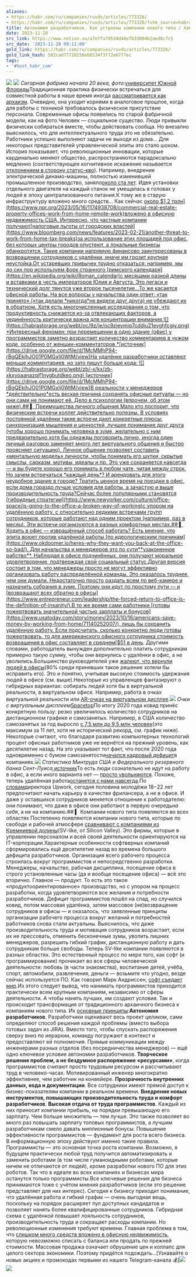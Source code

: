 ```yaml
---
aliases:
- https://habr.com/ru/companies/ruvds/articles/773326/
- https://habr.com/ru/companies/ruvds/articles/773326/?utm_source=habrahabr&utm_medium=rss&utm_campaign=773326
title: Автономия разработчиков. Как устроены компании нового типа / Хабр
date: 2023-11-28
src_link: https://www.notion.so/a7e7fa7d534d48e7b33004b2aed8c7c5
src_date: '2023-11-28 09:11:00'
gold_link: https://habr.com/ru/companies/ruvds/articles/773326/
gold_link_hash: 582cad77710156eb8534f3f72e6777ec
tags:
- '#host_habr_com'
---
```


![](https://habrastorage.org/r/w780q1/webt/pf/8i/bh/pf8ibhhwgqbxws8utuwnh6aqp48.jpeg)
![](https://habrastorage.org/webt/pf/8i/bh/pf8ibhhwgqbxws8utuwnh6aqp48.jpeg)
*Сигарная фабрика начала 20 века, фото:*[университет Южной Флориды](https://fcit.usf.edu/florida/photos/industry/cigar/0315.htm)Традиционная практика физически встречаться для совместной работы в наше время иногда
[рассматривается как архаизм](https://www.newyorker.com/culture/office-space/is-going-to-the-office-a-broken-way-of-working). Очевидно, она уходит корнями в аналоговое прошлое, когда для работы с техникой требовалось физическое присутствие персонала. Современные офисы появились по старой фабричной модели, как на фото.Человек — социальное существо. Люди привыкли физически собираться вместе, чтобы действовать сообща. Но внезапно выяснилось, что для интеллектуального труда это не обязательно. Работники успешно выполняют задачи не выходя из дома… Для некоторых представителей управленческой элиты это стало шоком.
История показывает, что революционные инновации, которые кардинально меняют общество, распространяются парадоксально медленно (соответствующее когнитивное искажение называется
[отклонением в сторону статус-кво](https://ru.wikipedia.org/wiki/%D0%9E%D1%82%D0%BA%D0%BB%D0%BE%D0%BD%D0%B5%D0%BD%D0%B8%D0%B5_%D0%B2_%D1%81%D1%82%D0%BE%D1%80%D0%BE%D0%BD%D1%83_%D1%81%D1%82%D0%B0%D1%82%D1%83%D1%81-%D0%BA%D0%B2%D0%BE)). Например, внедрение электрической динамо-машины, полностью изменившей промышленное производство, заняло[около ста лет](https://www.researchgate.net/publication/4724731_The_Dynamo_and_the_Computer_An_Historical_Perspective_On_the_Modern_Productivity_Paradox). Идея установки отдельного двигателя на каждый станок не умещалась в головах у людей в эпоху централизованного питания.К тому же в старую инфраструктуру вложено много средств… Как сейчас
[около $1,2 трлн](https://www.npr.org/2023/05/16/1174938708/commercial-real-estate-property-offices-work-from-home-remote-work)вложено в офисную недвижимость США. Интересно, что частные компании получают[налоговые льготы от городских властей](https://www.bloomberg.com/news/features/2023-02-21/another-threat-to-work-from-home-tax-breaks)за использование этих площадей под офис, без которых центры городов опустеют, а локальные бизнесы обанкротятся. Такие компании напрямую финансово заинтересованы в возвращении сотрудников с удалёнки, иначе им грозит крупная неустойка.От устаревших привычек трудно отказаться: например, мы до сих пор используем форк странного
[римского календаря](https://en.wikipedia.org/wiki/Roman_calendar)с месяцами разной длины и вставками в честь императоров Юлия и Августа. Это легаси и технический долг тянутся уже второе тысячелетие…То же касается офисной работы. На все вопросы у начальства один ответ: «так принято» («так делали
*никогда*не видели друг друга) не убеждают их в обратном. Хотя есть многочисленные исследования о том, что продуктивность снижается из-за отвлекающих факторов, а уединённость критически важна для концентрации внимания.![](https://habrastorage.org/webt/oc/9z/je/oc9zjevmiq7cddju21evghfcgiy.png)
*Интересный феномен: при перемещении в одно здание (офис) у программистов заметно возрастает количество комментариев в чужом коде, особенно от женщин-комментаторов,*[источник](https://drive.google.com/file/d/1McMMhP94-rBgQEkihJO01P0MGxIj0WtM/view)На удалёнке разработчики оставляют меньше комментариев, но зато пишут больше кода:
![](https://habrastorage.org/webt/zb/-x/kx/zb-xkxyoaanazqjf1nygbutdkeo.png)
[источник](https://drive.google.com/file/d/1McMMhP94-rBgQEkihJO01P0MGxIj0WtM/view)В реальности у менеджеров
*действительно*есть веская причина сохранять офисные ритуалы — но они сами не понимают её. Дело в психологии (впрочем, об этом ниже).## ▍ Преимущества личного общения
Мало кто поспорит, что физические встречи коллег действительно полезны. В условиях постоянной удалёнки такие встречи дают конкретные плюсы: синхронизация мышления и ценностей, лучшее понимание друг друга (чтобы хорошо понимать человека в зуме, желательно с ним предварительно хотя бы однажды поговорить лично, иногда один личный разговор заменяет много лет виртуального общения и быстро проясняет ситуацию). Личное общение позволяет составить «ментальную модель» личности, чтобы понимать его шутки, скрытые смыслы, сарказм, мотивы, идеалы и пр. Это уже сохраняется навсегда — и вы будете хорошо его понимать в любом чате, читая между строк.
Но зачем встречаться
*каждый день*? И арендовать для этого неудобное здание в городе? Тратить ценное время на поездки в офис, если дома гораздо лучше условия для работы, а зачастую и выше производительность труда?Сейчас более популярными становятся
[гибридные стратегии](https://www.newyorker.com/culture/office-space/is-going-to-the-office-a-broken-way-of-working)с упором на удалённую работу, с относительно редкими встречами групп сотрудников, которые работают над одним проектом (например, раз в месяц). Эти встречи организуются в разных комфортных местах.## ▍ Ходить в офис — извращённый способ работать?
Есть мнение, что элита воюет против удалённой работы
[по идеологическим причинам](https://www.okdoomer.io/heres-why-they-want-you-back-at-the-office-so-bad/). Для начальства и менеджеров это по сути**узаконенное рабство**. Наблюдая в офисе подчинённых, они получают моральное удовлетворение, подтверждая свой социальный статус.Другая версия состоит в том, что менеджеры просто не могут эффективно организовать работу распределённой команды. Это оказалось труднее, чем они думали. Недостаточно просто раздать всем по веб-камере и назначить собрания в зуме. Поэтому они идут по простому пути — и
[возвращают всех обратно в офисы](https://www.entrepreneur.com/leadership/the-forced-return-to-office-is-the-definition-of-insanity/).В то же время сами работники
[готовы пожертвовать значительной частью зарплаты и бонусов](https://www.usatoday.com/story/money/2023/10/16/americans-save-money-by-working-from-home/71140252007/), лишь бы сохранить удалённую работу. Если подсчитать, сколько конкретно люди готовы пожертвовать, то для американского офисного сотрудника стоимость возвращения в офис составляет в среднем[$51 в день](https://fortune.com/2023/10/11/return-to-office-costs-commuting-lunch/). Другими словами, работодатель вынужден дополнительно платить сотрудникам примерно такую сумму, чтобы они вернулись с удалёнки в офис, а не уволились.Большинство руководителей уже
[жалеют, что вернули людей в офисы](https://envoy.com/content/datareport/)(80% среди принявших такое решение хотели бы исправить его). Это и понятно, учитывая высокую стоимость удержания людей в офисе (см. выше).Некоторые из управленцев фантазируют о гибридных вариантах: собирать людей хотя бы в виртуальной реальности, в виртуальном офисе. Например, работа в очках виртуальной реальности или
[AR-очках на виртуальном дисплее](https://www.pcworld.com/article/1919392/spacetop-is-the-first-laptop-without-a-screen.html).![](https://habrastorage.org/getpro/habr/post_images/87b/3ec/a17/87b3eca17f9b23c96c975e2f620ed1a1.jpg)
*Очки с виртуальным дисплеем*[Spacetop](https://www.sightful.com/)По итогу 2020 года ковид принёс конкретную пользу: резко увеличилось количество сотрудников на дистанционном графике и самозанятых. Например, в США количество самозанятых за год выросло
[с 7,5 млн до 9,5 млн человек](https://www.wsj.com/articles/workers-quit-jobs-in-droves-to-become-their-own-bosses-11638199199)(это максимум за 11 лет, хотя не исторический рекорд, см. график ниже). Некоторые считают, что благодаря развитию компьютерных технологий процент офисных работников уже не вернётся на прежний уровень, как десятилетие назад. На это указывает тот факт, что после 2020 года одновременно с бумом самозанятости[начался кадровый дефицит](https://www.wsj.com/amp/articles/labor-shortage-missing-workers-jobs-pay-raises-economy-11634224519)в компаниях.![](https://habrastorage.org/webt/7k/at/xw/7katxwxywq0rgq2v9usjiukr3cy.png)
*Статистика Минтруда США и Федерального резервного банка Сент-Луиса,*[источник](https://www.wsj.com/articles/workers-quit-jobs-in-droves-to-become-their-own-bosses-11638199199)То есть люди сознательно не идут на работу в офис, а если иного варианта нет —
[просто увольняются](https://www.wsj.com/articles/where-u-s-workers-are-quitting-jobs-at-record-rates-11637836201). Похоже, теперь удалённая работа[останется с нами навсегда](https://www.investopedia.com/remote-work-is-here-to-stay-and-employers-arent-happy-about-it-7814388).По
[словам](https://www.wsj.com/articles/workers-quit-jobs-in-droves-to-become-their-own-bosses-11638199199)директора Upwork, сегодня половина молодёжи 18−22 лет предпочитают начать карьеру в качестве фрилансера, а не в офисе. И даже у оставшихся сотрудников меняется отношение к работодателю: они понимают, что даже в офисе они работают в первую очередь*на себя*, а не на компанию.## ▍ Компании нового типа появляются во всех областях
Постепенно появляются компании нового типа, которые по свободе и рабочей атмосфере
[сравнивают с компаниями из Кремниевой долины](https://blog.pragmaticengineer.com/what-silicon-valley-gets-right-on-software-engineers/)(SV-like, от Silicon Valley). Это фирмы, которые в управлении персоналом и всей своей деятельности ориентируются на IT-корпорации.Характерные особенности софтверных компаний сформировались ещё десятилетие назад во времена большого дефицита разработчиков. Организация всего рабочего процесса строилась вокруг программистов и непосредственно разработки. Менеджеры, начальство, рабочая дисциплина, посещение офиса в строго установленные часы (да и вообще посещение офиса) — всё это вторично. Главное — продукт. То есть это такое «продуктоориентированное» производство, но с упором на процесс разработки, когда удовлетворяются все желания и потребности разработчиков.
Дефицит программистов пошёл на спад, но случился ковид, потом массовая удалёнка, затем массовое (не)возвращение сотрудников в офисы — и оказалось, что заявленные принципы организации рабочего процесса вокруг желаний и потребностей работников снова стали актуальны. Выяснилось, что даже производительность труда и мотивация сотрудников возрастает, если их не прессовать, отменить бесконечные зумы, уволить лишних менеджеров, разрешить гибкий график, дистанционную работу и дать сотрудникам больше свободы. Теперь SV-like компании появляются в разных областях. Это естественный процесс по мере того, как софт (и программирование) проникает во все сферы человеческой деятельности: любовь (в части знакомства), воспитание детей, учёба, спорт, автомобили, развлечения, деньги — возьмите что угодно, везде сейчас используется ПО. Как говорил Марк Андриссен,
[софт съедает мир](https://a16z.com/why-software-is-eating-the-world/).Из этого следует вывод, что нанимать программистов приходится практически всем крупным компаниям, независимо от сферы деятельности. А чтобы нанять лучших, им создают условия. Так и происходит трансформация от традиционного архаичного бизнеса к компаниям нового типа. Их
[основные принципы](https://blog.pragmaticengineer.com/what-silicon-valley-gets-right-on-software-engineers/):**Автономия разработчиков**. Разработчики оценивают весь проект целиком, сами определяют способ решения каждой проблемы (вместо выбора готовых задач из JIRA). Вместо того, чтобы спускать распоряжения сверху вниз по иерархии, команду погружают в контекст и предоставляют ей полномочия.
Прямые коммуникации между инженерами разных отделов (без посредничества менеджеров) — ещё одно ключевое условие автономии разработчиков.
**Творческое решение проблем, а не бездумное распоряжение «ресурсами»**, когда программистов считают просто трудовым ресурсом и рассчитывают труд в человеко-часах. Мотивированный инженер многократно эффективнее, чем работник на конвейере.
**Прозрачность внутренних данных, кода и документации**. Все сотрудники имеют прямой доступ к бизнес-показателям компании в реальном времени.
**Внедрение новых инструментов, повышающих производительность труда и комфорт разработчиков**.
**Высокая отдача от труда программистов**. Каждый из них приносит компании прибыль, на порядки превышающую его зарплату. Чем больше множитель — тем лучше. Это также позволяет во много раз повышать зарплату топовых программистов, а лучшим разработчикам смело давать миллионные бонусы. Повышение эффективности программистов — фундамент для роста всего бизнеса. В информационную эпоху действуют именно такие правила.
Программисты — это основная точка роста компании. Возможно, в будущем практически любой труд получится автоматизировать и заменить роботами (в том числе гуманоидными роботами, которые ничем не отличаются от людей), кроме разработки нового ПО для этих роботов. Так что в идеале во всех компаниях и бизнесах мира останутся только программисты.Все ключевые решения для бизнеса принимаются тоже с учётом мнения разработчиков (если это решение представляет для них интерес).
Сегодня к бизнесу приходит понимание, что удалённая работа и гибкий график — очень выгодная вещь, поскольку на порядок расширяет пул доступных кандидатов и позволяет нанять более квалифицированные сотрудников. Гибридная схема с удалёнкой повышает лояльность сотрудников, производительность труда и сокращает расходы компании. Но революционные изменения требуют времени. Главная проблема в том, что
[слишком много средств вложено в офисную недвижимость](https://www.npr.org/2023/05/16/1174938708/commercial-real-estate-property-offices-work-from-home-remote-work), которую невозможно списать с баланса или продать по прежней стоимости. Массовая продажа означает обрушение цен и коллапс для целого сектора экономики. Поэтому придётся подождать…[Узнавайте о новых акциях и промокодах первыми из нашего Telegram-канала 💰]![](https://habrastorage.org/r/w780q1/webt/os/g2/ms/osg2msglmcba81cfkh0vl0nlnu4.jpeg)
![](https://habrastorage.org/webt/os/g2/ms/osg2msglmcba81cfkh0vl0nlnu4.jpeg)